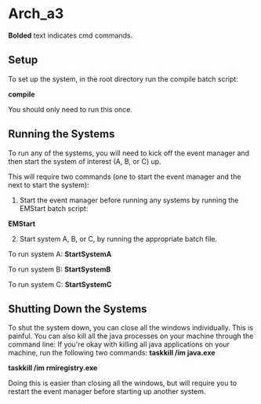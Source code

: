 Arch_a3
=======

**Bolded** text indicates cmd commands.

Setup
---------------------------------- 
To set up the system, in the root directory run the compile batch script:
 	
**compile**
 	
You should only need to run this once. 

Running the Systems
---------------------------------- 
To run any of the systems, you will need to kick off the event manager 
and then start the system of interest (A, B, or C) up. 

This will require two commands (one to start the event manager and the next to start the system):

1. Start the event manager before running any systems by running the EMStart batch script:

**EMStart**

2. Start system A, B, or C, by running the appropriate batch file.

To run system A:
**StartSystemA**

To run system B:
**StartSystemB**

To run system C:
**StartSystemC**

Shutting Down the Systems 
---------------------------------- 
To shut the system down, you can close all the windows individually. This is painful.
You can also kill all the java processes on your machine through the command line:
If you're okay with killing all java applications on your machine, run the following two commands:
**taskkill /im java.exe**

**taskkill /im rmiregistry.exe**

Doing this is easier than closing all the windows, 
but will require you to restart the event manager before starting up another system. 
